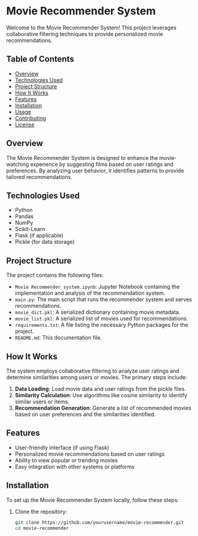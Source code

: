 # Movie Recommender System

Welcome to the Movie Recommender System! This project leverages collaborative filtering techniques to provide personalized movie recommendations.

## Table of Contents
- [Overview](#overview)
- [Technologies Used](#technologies-used)
- [Project Structure](#project-structure)
- [How It Works](#how-it-works)
- [Features](#features)
- [Installation](#installation)
- [Usage](#usage)
- [Contributing](#contributing)
- [License](#license)

## Overview
The Movie Recommender System is designed to enhance the movie-watching experience by suggesting films based on user ratings and preferences. By analyzing user behavior, it identifies patterns to provide tailored recommendations.

## Technologies Used
- Python
- Pandas
- NumPy
- Scikit-Learn
- Flask (if applicable)
- Pickle (for data storage)

## Project Structure
The project contains the following files:

- `Movie Recommender system.ipynb`: Jupyter Notebook containing the implementation and analysis of the recommendation system.
- `main.py`: The main script that runs the recommender system and serves recommendations.
- `movie_dict.pkl`: A serialized dictionary containing movie metadata.
- `movie_list.pkl`: A serialized list of movies used for recommendations.
- `requirements.txt`: A file listing the necessary Python packages for the project.
- `README.md`: This documentation file.

## How It Works
The system employs collaborative filtering to analyze user ratings and determine similarities among users or movies. The primary steps include:
1. **Data Loading**: Load movie data and user ratings from the pickle files.
2. **Similarity Calculation**: Use algorithms like cosine similarity to identify similar users or items.
3. **Recommendation Generation**: Generate a list of recommended movies based on user preferences and the similarities identified.

## Features
- User-friendly interface (if using Flask)
- Personalized movie recommendations based on user ratings
- Ability to view popular or trending movies
- Easy integration with other systems or platforms

## Installation
To set up the Movie Recommender System locally, follow these steps:

1. Clone the repository:
   ```bash
   git clone https://github.com/yourusername/movie-recommender.git
   cd movie-recommender
